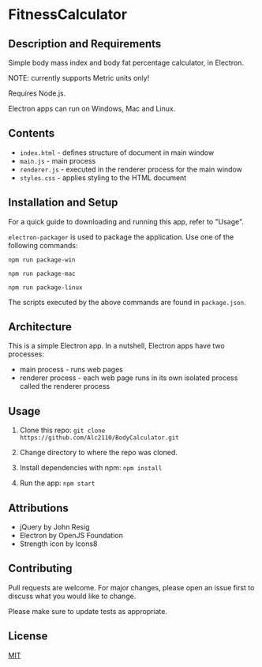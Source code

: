 # FitnessCalculator

## Description and Requirements
Simple body mass index and body fat percentage calculator, in Electron.

NOTE: currently supports Metric units only!

Requires Node.js.

Electron apps can run on Windows, Mac and Linux.

## Contents
* `index.html` - defines structure of document in main window
* `main.js` - main process
* `renderer.js` - executed in the renderer process for the main window
* `styles.css` - applies styling to the HTML document

## Installation and Setup
For a quick guide to downloading and running this app, refer to "Usage".

`electron-packager` is used to package the application. Use one of the following commands:
```
npm run package-win

npm run package-mac

npm run package-linux
```

The scripts executed by the above commands are found in `package.json`.

## Architecture
This is a simple Electron app. In a nutshell, Electron apps have two processes:
* main process - runs web pages
* renderer process - each web page runs in its own isolated process called the renderer process

## Usage
1. Clone this repo:
`git clone https://github.com/Alc2110/BodyCalculator.git`

2. Change directory to where the repo was cloned.

3. Install dependencies with npm: `npm install`

4. Run the app: `npm start`

## Attributions
* jQuery by John Resig
* Electron by OpenJS Foundation
* Strength icon by Icons8

## Contributing
Pull requests are welcome. For major changes, please open an issue first to discuss what you would like to change.

Please make sure to update tests as appropriate.

## License
[MIT](https://choosealicense.com/licenses/mit/)
